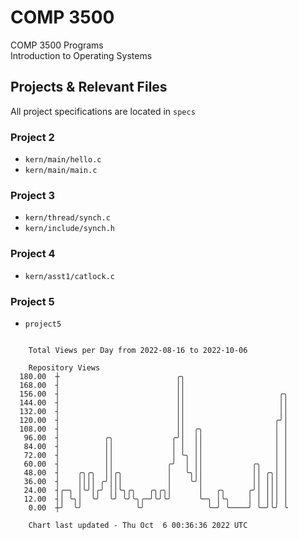 # COMP 3500
COMP 3500 Programs  
Introduction to Operating Systems  
## Projects & Relevant Files
All project specifications are located in `specs`
### Project 2
- `kern/main/hello.c`
- `kern/main/main.c`
### Project 3
- `kern/thread/synch.c`
- `kern/include/synch.h`
### Project 4
- `kern/asst1/catlock.c`
### Project 5
- `project5`

```

    Total Views per Day from 2022-08-16 to 2022-10-06

    Repository Views
  180.00  ┼                          ╭╮
  168.00  ┤                          ││
  156.00  ┤                          ││                     ╭╮
  144.00  ┤                          ││                     ││
  132.00  ┤                          ││                     ││
  120.00  ┤                          ││                    ╭╯│
  108.00  ┤                          ││  ╭╮                │ │
   96.00  ┤          ╭╮             ╭╯│  ││                │ │
   84.00  ┤          ││             │ │  ││                │ │
   72.00  ┤          ││             │ ╰╮ ││                │ │
   60.00  ┤          ││            ╭╯  │ ││           ╭╮   │ │
   48.00  ┤    ╭╮╭╮  ││╭╮          │   ╰╮││           ││ ╭╮│ │
   36.00  ┤    ││││ ╭╯│││          │    ╰╯│           ││ │││ │
   24.00  ┤╭─╮ │╰╯│╭╯ ││╰╮╭╮   ╭╮╭╮│      │   ╭╮     ╭╯│ │││ │
   12.00  ┤│ ╰╮│  ╰╯  ╰╯ ╰╯╰╮╭─╯╰╯╰╯      ╰─╮ │╰╮    │ │ │││ │
    0.00  ┼╯  ╰╯            ╰╯              ╰─╯ ╰────╯ ╰─╯╰╯ ╰

    Chart last updated - Thu Oct  6 00:36:36 2022 UTC
    
```
